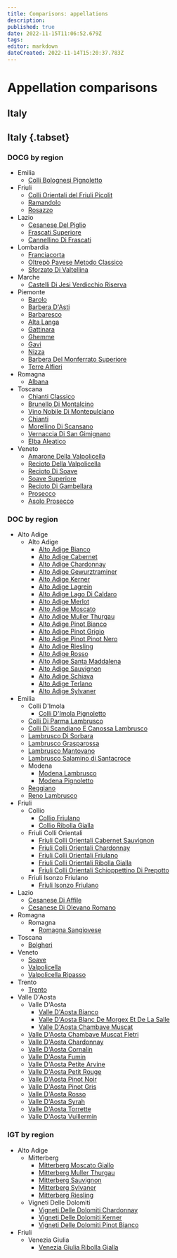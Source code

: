 ```yaml
---
title: Comparisons: appellations 
description: 
published: true
date: 2022-11-15T11:06:52.679Z
tags: 
editor: markdown
dateCreated: 2022-11-14T15:20:37.783Z
---
```


# Appellation comparisons

## Italy

## Italy {.tabset}
### DOCG by region

  - Emilia
    - [Colli Bolognesi Pignoletto](/Appellations/Italy/Emilia/DOCG-Colli-Bolognesi-Pignoletto)
  - Friuli
    - [Colli Orientali del Friuli Picolit](/Appellations/Italy/Friuli-Venezia-Giulia/DOCG-Colli-Orientali-Del-Friuli-Picolit)
    - [Ramandolo](/Appellations/Italy/Friuli-Venezia-Giulia/DOCG-Ramandolo)
    - [Rosazzo](/Appellations/Italy/Friuli-Venezia-Giulia/DOCG-Rosazzo)
  - Lazio
    - [Cesanese Del Piglio](/Appellations/Italy/Lazio/DOCG-Cesanese-Del-Piglio)
    - [Frascati Superiore](/Appellations/Italy/Lazio/DOCG-Frascati-Superiore)
    - [Cannellino Di Frascati](/Appellations/Italy/Lazio/DOCG-Cannellino-Di-Frascati)
  - Lombardia
    - [Franciacorta](/Appellations/Italy/Lombardia/DOCG-Franciacorta)
    - [Oltrepò Pavese Metodo Classico](/Appellations/Italy/Lombardia/DOCG-Oltrepo-Pavese-Metodo-Classico)
    - [Sforzato Di Valtellina](/Appellations/Italy/Lombardia/DOCG-Sforzato-Di-Valtellina)
  - Marche
    - [Castelli Di Jesi Verdicchio Riserva](/Appellations/Italy/Marche/DOCG-Castelli-Di-Jesi-Verdicchio-Riserva)
  - Piemonte
    - [Barolo](/Appellations/Italy/Piemonte/DOCG-Barolo)
    - [Barbera D'Asti](/Appellations/Italy/Piemonte/DOCG-Barbera-D-Asti)
    - [Barbaresco](/Appellations/Italy/Piemonte/DOCG-Barbaresco)
    - [Alta Langa](/Appellations/Italy/Piemonte/DOCG-Alta-Langa)
    - [Gattinara](/Appellations/Italy/Piemonte/DOCG-Gattinara)
    - [Ghemme](/Appellations/Italy/Piemonte/DOCG-Ghemme)
    - [Gavi](/Appellations/Italy/Piemonte/DOCG-Gavi)
    - [Nizza](/Appellations/Italy/Piemonte/DOCG-Nizza)
    - [Barbera Del Monferrato Superiore](/Appellations/Italy/Piemonte/DOCG-Barbera-Del-Monferrat-Superiore)
    - [Terre Alfieri](/Appellations/Italy/Piemonte/DOCG-Terre-Alfieri)
  - Romagna
    - [Albana](/Appellations/Italy/Romagna/DOCG-Romagna-Albana)
  - Toscana
    - [Chianti Classico](/Appellations/Italy/Toscana/DOCG-Chianti-Classico)
    - [Brunello Di Montalcino](/Appellations/Italy/Toscana/DOCG-Brunello-Di-Montalcino)
    - [Vino Nobile Di Montepulciano](/Appellations/Italy/Toscana/DOCG-Vino-Nobile-Di-Montepulciano)
    - [Chianti](/Appellations/Italy/Toscana/DOCG-Chianti)
    - [Morellino Di Scansano](/Appellations/Italy/Toscana/DOCG-Morellino-Di-Scansano)
    - [Vernaccia Di San Gimignano](/Appellations/Italy/Toscana/DOCG-Vernaccia-Di-San-Gimignano)
    - [Elba Aleatico](/Appellations/Italy/Toscana/DOCG-Elba-Aleatico)
  - Veneto
    - [Amarone Della Valpolicella](/Appellations/Italy/Veneto/DOCG-Amarone-Della-Valpolicella)
    - [Recioto Della Valpolicella](/Appellations/Italy/Veneto/DOCG-Recioto-Della-Valpolicella)
    - [Recioto Di Soave](/Appellations/Italy/Veneto/DOCG-Recioto-Di-Soave)
    - [Soave Superiore](/Appellations/Italy/Veneto/DOCG-Soave-Superiore)
    - [Recioto Di Gambellara](/Appellations/Italy/Veneto/DOCG-Recioto-Di-Gambellara)
    - [Prosecco](/Appellations/Italy/Veneto/DOCG-Valdobbiadene-Prosecco)
    - [Asolo Prosecco](/Appellations/Italy/Veneto/DOCG-Asolo-Prosecco)

### DOC by region 

- Alto Adige
  - Alto Adige
    - [Alto Adige Bianco](/Appellations/Italy/Alto-Adige/DOC-Alto-Adige-Bianco)
    - [Alto Adige Cabernet](/Appellations/Italy/Alto-Adige/DOC-Alto-Adige-Cabernet)
    - [Alto Adige Chardonnay](/Appellations/Italy/Alto-Adige/DOC-Alto-Adige-Chardonnay)
    - [Alto Adige Gewurztraminer](/Appellations/Italy/Alto-Adige/DOC-Alto-Adige-Gewurztraminer)
    - [Alto Adige Kerner](/Appellations/Italy/Alto-Adige/DOC-Alto-Adige-Kerner)
    - [Alto Adige Lagrein](/Appellations/Italy/Alto-Adige/DOC-Alto-Adige-Lagrein)
    - [Alto Adige Lago Di Caldaro](/Appellations/Italy/Alto-Adige/DOC-Alto-Adige-Lago-Di-Caldaro)
    - [Alto Adige Merlot](/Appellations/Italy/Alto-Adige/DOC-Alto-Adige-Merlot)
    - [Alto Adige Moscato](/Appellations/Italy/Alto-Adige/DOC-Alto-Adige-Moscato)
    - [Alto Adige Muller Thurgau](/Appellations/Italy/Alto-Adige/DOC-Alto-Adige-Muller-Thurgau)
    - [Alto Adige Pinot Bianco](/Appellations/Italy/Alto-Adige/DOC-Alto-Adige-Pinot-Bianco)
    - [Alto Adige Pinot Grigio](/Appellations/Italy/Alto-Adige/DOC-Alto-Adige-Pinot-Grigio)
    - [Alto Adige Pinot Pinot Nero](/Appellations/Italy/Alto-Adige/DOC-Alto-Adige-Pinot-Nero)
    - [Alto Adige Riesling](/Appellations/Italy/Alto-Adige/DOC-Alto-Adige-Riesling) 
    - [Alto Adige Rosso](/Appellations/Italy/Alto-Adige/DOC-Alto-Adige-Rosso)
    - [Alto Adige Santa Maddalena](/Appellations/Italy/Alto-Adige/DOC-Alto-Adige-Santa-Maddalena)
    - [Alto Adige Sauvignon](/Appellations/Italy/Alto-Adige/DOC-Alto-Adige-Sauvignon)
    - [Alto Adige Schiava](/Appellations/Italy/Alto-Adige/DOC-Alto-Adige-Schiava)
    - [Alto Adige Terlano](/Appellations/Italy/Alto-Adige/DOC-Alto-Adige-Terlano)
    - [Alto Adige Sylvaner](/Appellations/Italy/Alto-Adige/DOC-Alto-Adige-Sylvaner)
- Emilia
  - Colli D'Imola
	- [Colli D'Imola Pignoletto](/Appellations/Italy/Emilia/DOC-Colli-D-Imola-Pignoletto)
  - [Colli Di Parma Lambrusco](/Appellations/Italy/Emilia/DOC-Colli-Di-Parma-Lambrusco)  
  - [Colli Di Scandiano E Canossa Lambrusco](/Appellations/Italy/Emilia/DOC-Colli-Di-Scandiano-E-Canossa-Lambrusco)  
  - [Lambrusco Di Sorbara](/Appellations/Italy/Emilia/DOC-Lambrusco-Di-Sorbara)
  - [Lambrusco Grasparossa](/Appellations/Italy/Emilia/DOC-Lambrusco-Grasparossa)
  - [Lambrusco Mantovano](/Appellations/Italy/Emilia/DOC-Lambrusco-Mantovano)
  - [Lambrusco Salamino di Santacroce](/Appellations/Italy/Emilia/DOC-Lambrusco-Salamino-Di-Santacroce)
  - Modena
    - [Modena Lambrusco](/Appellations/Italy/Emilia/DOC-Modena-Lambrusco)
    - [Modena Pignoletto](/Appellations/Italy/Emilia/DOC-Modena-Pignoletto)
  - [Reggiano](/Appellations/Italy/Emilia/DOC-Reggiano)
  - [Reno Lambrusco](/Appellations/Italy/Emilia/DOC-Reno-Lambrusco)
- Friuli
   - Collio
     - [Collio Friulano](/Appellations/Italy/Friuli-Venezia-Giulia/DOC-Friuli-Collio-Friulano)
     - [Collio Ribolla Gialla](/Appellations/Italy/Friuli-Venezia-Giulia/DOC-Friuli-Collio-Ribolla-Gialla)
  - Friuli Colli Orientali
    - [Friuli Colli Orientali Cabernet Sauvignon](/Appellations/Italy/Friuli-Venezia-Giulia/DOC-Friuli-Colli-Orientali-Cabernet-Sauvignon)
    - [Friuli Colli Orientali Chardonnay](/Appellations/Italy/Friuli-Venezia-Giulia/DOC-Friuli-Colli-Orientali-Chardonnay)
    - [Friuli Colli Orientali Friulano](/Appellations/Italy/Friuli-Venezia-Giulia/DOC-Friuli-Colli-Orientali-Friulano)
    - [Friuli Colli Orientali Ribolla Gialla](/Appellations/Italy/Friuli-Venezia-Giulia/DOC-Friuli-Colli-Orientali-Ribolla-Gialla)
    - [Friuli Colli Orientali Schioppettino Di Prepotto](/Appellations/Italy/Friuli-Venezia-Giulia/DOC-Friuli-Colli-Orientali-Schioppettino-Di-Prepotto)
  - Friuli Isonzo Friulano
    - [Friuli Isonzo Friulano](/Appellations/Italy/Friuli-Venezia-Giulia/DOC-Friuli-Isonzo-Friulano)
- Lazio
  - [Cesanese Di Affile](/Appellations/Italy/Lazio/DOC-Cesanese-Di-Affile)
  - [Cesanese Di Olevano Romano](/Appellations/Italy/Lazio/DOC-Cesanese-Di-Olevano-Romano)
- Romagna
  - Romagna
    - [Romagna Sangiovese](/Appellations/Italy/Romagna/DOC-Romagna-Sangiovese)
- Toscana
  - [Bolgheri](/Appellations/Italy/Toscana/DOC-Bolgheri)
- Veneto
  - [Soave](/Appellations/Italy/Veneto/DOC-Soave)
  - [Valpolicella](/Appellations/Italy/Veneto/DOC-Valpolicella)
  - [Valpolicella Ripasso](/Appellations/Italy/Veneto/DOC-Valpolicella-Ripasso)
- Trento
  - [Trento](/Appellations/Italy/Trentino/DOC-Trento)
- Valle D'Aosta
  - Valle D'Aosta
    - [Valle D'Aosta Bianco](/Appellations/Italy/Valle-D-Aosta/DOC-Valle-D-Aosta-Bianco)
    - [Valle D'Aosta Blanc De Morgex Et De La Salle](/Appellations/Italy/Valle-D-Aosta/DOC-Valle-D-Aosta-Blanc-De-Morgex-Et-De-La-Salle)
    - [Valle D'Aosta Chambave Muscat](/Appellations/Italy/Valle-D-Aosta/DOC-Valle-D-Aosta-Chambave-Muscat)
   - [Valle D'Aosta Chambave Muscat Fletri](/Appellations/Italy/Valle-D-Aosta/DOC-Valle-D-Aosta-Chambave-Muscat-Fletri)
   - [Valle D'Aosta Chardonnay](/Appellations/Italy/Valle-D-Aosta/DOC-Valle-D-Aosta-Chardonnay)
    - [Valle D'Aosta Cornalin](/Appellations/Italy/Valle-D-Aosta/DOC-Valle-D-Aosta-Cornalin)
    - [Valle D'Aosta Fumin](/Appellations/Italy/Valle-D-Aosta/DOC-Valle-D-Aosta-Fumin)
   - [Valle D'Aosta Petite Arvine](/Appellations/Italy/Valle-D-Aosta/DOC-Valle-D-Aosta-Petite-Arvine) 
   - [Valle D'Aosta Petit Rouge](/Appellations/Italy/Valle-D-Aosta/DOC-Valle-D-Aosta-Petit-Rouge)
   - [Valle D'Aosta Pinot Noir](/Appellations/Italy/Valle-D-Aosta/DOC-Valle-D-Aosta-Pinot-Noir)
   - [Valle D'Aosta Pinot Gris](/Appellations/Italy/Valle-D-Aosta/DOC-Valle-D-Aosta-Pinot-Gris)
   - [Valle D'Aosta Rosso](/Appellations/Italy/Valle-D-Aosta/DOC-Valle-D-Aosta-Rosso)
   - [Valle D'Aosta Syrah](/Appellations/Italy/Valle-D-Aosta/DOC-Valle-D-Aosta-Syrah)
   - [Valle D'Aosta Torrette](/Appellations/Italy/Valle-D-Aosta/DOC-Valle-D-Aosta-Torrette)
   - [Valle D'Aosta Vuillermin](/Appellations/Italy/Valle-D-Aosta/DOC-Valle-D-Aosta-Vuillermin)
   
### IGT by region     
- Alto Adige
  - Mitterberg
    - [Mitterberg Moscato Giallo](/Appellations/Italy/Alto-Adige/IGT-Mitterberg-Moscato-Giallo)
    - [Mitterberg Muller Thurgau](/Appellations/Italy/Alto-Adige/IGT-Mitterberg-Muller-Thurgau)
    - [Mitterberg Sauvignon](/Appellations/Italy/Alto-Adige/IGT-Mitterberg-Sauvignon)
    - [Mitterberg Sylvaner](/Appellations/Italy/Alto-Adige/IGT-Mitterberg-Sylvaner)
    - [Mitterberg Riesling](/Appellations/Italy/Alto-Adige/IGT-Mitterberg-Riesling)
  - Vigneti Delle Dolomiti
    - [Vigneti Delle Dolomiti Chardonnay](/Appellations/Italy/Alto-Adige/IGT-Vigneti-Delle-Dolomiti-Chrdonnay)
    - [Vigneti Delle Dolomiti Kerner](/Appellations/Italy/Alto-Adige/IGT-Vigneti-Delle-Dolomiti-Kerner)
    - [Vigneti Delle Dolomiti Pinot Bianco](/Appellations/Italy/Alto-Adige/IGT-Vigneti-Delle-Dolomiti-Pinot-Bianco)
- Friuli
  - Venezia Giulia
    - [Venezia Giulia Ribolla Gialla](/Appellations/Italy/Friuli/IGT-Venezia-Giulia-Ribolla-Gialla)